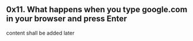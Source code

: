 ## 0x11. What happens when you type google.com in your browser and press Enter

content shall be added later